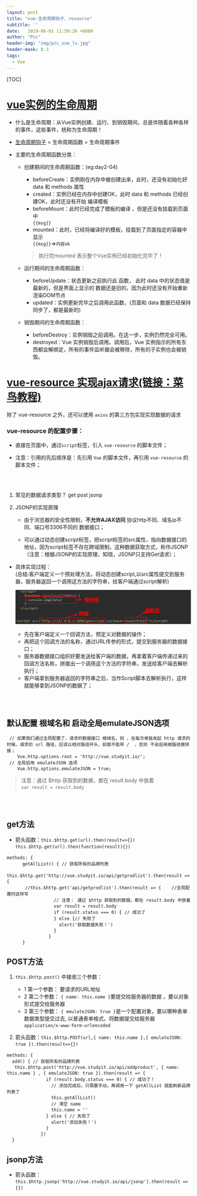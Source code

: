```yaml
---
layout: post
title: "vue-生命周期钩子、resource"
subtitle: ''
date:   2019-06-01 11:50:26 +0800
author: "Pcc"
header-img: "img/pcc_vue_lv.jpg"
header-mask: 0.3
tags:
  - Vue
---
```


[TOC]

# [vue实例的生命周期](https://cn.vuejs.org/v2/guide/instance.html#实例生命周期)

+ 什么是生命周期：从Vue实例创建、运行、到销毁期间，总是伴随着各种各样的事件，这些事件，统称为生命周期！

+ [生命周期钩子](https://cn.vuejs.org/v2/api/#选项-生命周期钩子) = 生命周期函数 = 生命周期事件
+ 主要的生命周期函数分类：

  - 创建期间的生命周期函数：(eg:day2-04)
  
   	+ beforeCreate：实例刚在内存中被创建出来，此时，还没有初始化好 data 和 methods 属性
   	+ created：实例已经在内存中创建OK，此时 data 和 methods 已经创建OK，此时还没有开始 编译模板
   	+ beforeMount：此时已经完成了模板的编译  ，但是还没有挂载到页面中<br/>`{{msg}}`
   	+ mounted：此时，已经将编译好的模板，挂载到了页面指定的容器中显示<br/>`{{msg}}`=>`内容ok`
  
   	> 执行完mounted 表示整个Vue实例已经初始化完毕了！
  
  - 运行期间的生命周期函数：
  	+ beforeUpdate：状态更新之前执行此 函数， 此时 data 中的状态值是最新的，但是界面上显示的 数据还是旧的，因为此时还没有开始重新渲染DOM节点
  	+ updated：实例更新完毕之后调用此函数，(页面和 data 数据已经保持同步了，都是最新的)
  
  - 销毁期间的生命周期函数：
 	+ beforeDestroy：实例销毁之前调用。在这一步，实例仍然完全可用。
 	+ destroyed：Vue 实例销毁后调用。调用后，Vue 实例指示的所有东西都会解绑定，所有的事件监听器会被移除，所有的子实例也会被销毁。


# [vue-resource 实现ajax请求(链接：菜鸟教程)](https://www.runoob.com/vue2/vuejs-ajax.html)

除了 vue-resource 之外，还可以使用 `axios` 的第三方包实现实现数据的请求 

### vue-resource 的配置步骤：
 + 直接在页面中，通过`script`标签，引入 `vue-resource` 的脚本文件；

 + 注意：引用的先后顺序是：先引用 `Vue` 的脚本文件，再引用 `vue-resource` 的脚本文件；

<br/><br/>

1. 常见的数据请求类型？  get  post jsonp

2. JSONP的实现原理
   + 由于浏览器的安全性限制，**不允许AJAX访问** 协议http不同、域名ip不同、端口号3306不同的 数据接口；
   
   + 可以通过动态创建script标签，把script标签的src属性，指向数据接口的地址，因为script标签不存在跨域限制，这种数据获取方式，称作JSONP（注意：根据JSONP的实现原理，知晓，JSONP只支持Get请求）；
   

  

  + 具体实现过程：	
    <br/>(总结:客户端定义一个预处理方法，将动态创建script,以src属性提交到服务器，服务器返回一个调用这方法的字符串，给客户端通过script解析)
    	  <br/>
      
       ![jsonp跨域请求](https://raw.githubusercontent.com/Panssorcc/picee/master/images/jsonp_2019-06-03_14-26-52.png)
      
  	- 先在客户端定义一个回调方法，预定义对数据的操作；
  	- 再把这个回调方法的名称，通过URL传参的形式，提交到服务器的数据接口；
  	- 服务器数据接口组织好要发送给客户端的数据，再拿着客户端传递过来的回调方法名称，拼接出一个调用这个方法的字符串，发送给客户端去解析执行；
  	- 客户端拿到服务器返回的字符串之后，当作Script脚本去解析执行，这样就能够拿到JSONP的数据了；


  <br/><br/>
 ##  默认配置 **根域名**和 启动全局**emulateJSON**选项

```
 // 如果我们通过全局配置了，请求的数据接口 根域名，则 ，在每次单独发起 http 请求的时候，请求的 url 路径，应该以相对路径开头，前面不能带 /  ，否则 不会启用根路径做拼接；
    Vue.http.options.root = 'http://vue.studyit.io/';
 // 全局启用 emulateJSON 选项
    Vue.http.options.emulateJSON = true;
```

 > 注意：通过 $http 获取到的数据，都在 result.body 中放着<br/>`var result = result.body `

 <br/><br/> 
 ## get方法
  + 箭头函数：`this.$http.get(url).then(result=>{})`
    <br/>      `this.$http.get(url).then(function(result){})`

  

  ```
 methods: {
        getAllList() { // 获取所有的品牌列表 
         this.$http.get('http://vue.studyit.io/api/getprodlist').then(result => {
         //this.$http.get('api/getprodlist').then(result => {    //全局配置时这样写
                    // 注意： 通过 $http 获取到的数据，都在 result.body 中放着
                    var result = result.body
                    if (result.status === 0) { // 成功了
                    } else {// 失败了
                      alert('获取数据失败！')
                    }
                  }
        }

  ```


  ## POST方法

   1. `this.$http.post()` 中接收三个参数：
      + 1 第一个参数： 要请求的URL地址
      + 2 第二个参数： `{ name: this.name }`要提交给服务器的数据 ，要以对象形式提交给服务器 
      + 3 第三个参数： `{ emulateJSON: true }`是一个配置对象，要以哪种表单数据类型提交过去, 以普通表单格式，将数据提交给服务器 `application/x-www-form-urlencoded`
   
   2. 箭头函数：`this.$http.POST(url,{ name: this.name },{ emulateJSON: true }).then(result=>{})`

  ```
 methods: {
    add() { // 获取所有的品牌列表 
     this.$http.post('http://vue.studyit.io/api/addproduct', { name: this.name } , { emulateJSON: true }).then(result => {
                 if (result.body.status === 0) { // 成功了！
                   // 添加完成后，只需要手动，再调用一下 getAllList 就能刷新品牌列表了
                   this.getAllList()
                   // 清空 name 
                   this.name = ''
                 } else { // 失败了
                   alert('添加失败！')
                 }
               })
    }

  ```

## jsonp方法

   + 箭头函数：`this.$http.jsonp('http://vue.studyit.io/api/jsonp').then(result => {})`